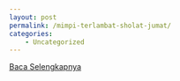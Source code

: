 ```yaml
---
layout: post
permalink: /mimpi-terlambat-sholat-jumat/
categories:
    - Uncategorized
---
```


[Baca Selengkapnya](/05)